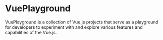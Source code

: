 # VuePlayground
VuePlayground is a collection of Vue.js projects that serve as a playground for developers to experiment with and explore various features and capabilities of the Vue.js.
